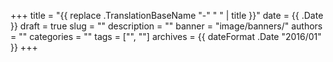 +++
title = "{{ replace .TranslationBaseName "-" " " | title }}"
date = {{ .Date }}
draft = true
slug = ""
description = ""
banner = "image/banners/"
authors = ""
categories = ""
tags = ["", ""]
archives = {{ dateFormat .Date "2016/01" }}
+++
